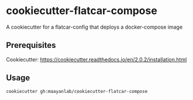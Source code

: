 # cookiecutter-flatcar-compose
A cookiecutter for a flatcar-config that deploys a docker-compose image

## Prerequisites
Cookiecutter: <https://cookiecutter.readthedocs.io/en/2.0.2/installation.html>

## Usage
```bash
cookiecutter gh:maayanlab/cookiecutter-flatcar-compose
```
